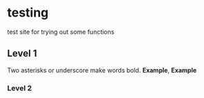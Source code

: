 # testing
test site for trying out some functions 

## Level 1
Two asterisks or underscore make words bold.
**Example**, __Example__

### Level 2

